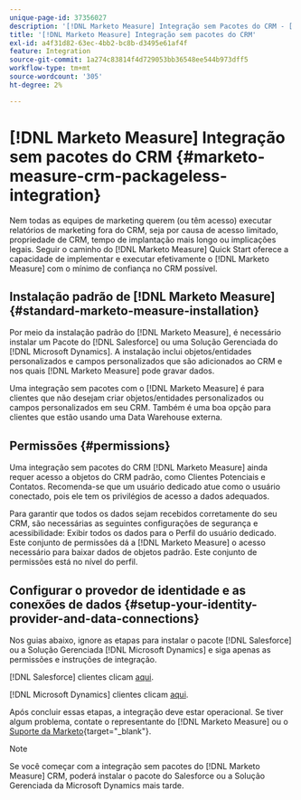 ```yaml
---
unique-page-id: 37356027
description: '[!DNL Marketo Measure] Integração sem Pacotes do CRM - [!DNL Marketo Measure]'
title: '[!DNL Marketo Measure] Integração sem pacotes do CRM'
exl-id: a4f31d82-63ec-4bb2-bc8b-d3495e61af4f
feature: Integration
source-git-commit: 1a274c83814f4d729053bb36548ee544b973dff5
workflow-type: tm+mt
source-wordcount: '305'
ht-degree: 2%

---
```


# [!DNL Marketo Measure] Integração sem pacotes do CRM {#marketo-measure-crm-packageless-integration}

Nem todas as equipes de marketing querem (ou têm acesso) executar relatórios de marketing fora do CRM, seja por causa de acesso limitado, propriedade de CRM, tempo de implantação mais longo ou implicações legais. Seguir o caminho do [!DNL Marketo Measure] Quick Start oferece a capacidade de implementar e executar efetivamente o [!DNL Marketo Measure] com o mínimo de confiança no CRM possível.

## Instalação padrão de [!DNL Marketo Measure] {#standard-marketo-measure-installation}

Por meio da instalação padrão do [!DNL Marketo Measure], é necessário instalar um Pacote do [!DNL Salesforce] ou uma Solução Gerenciada do [!DNL Microsoft Dynamics]. A instalação inclui objetos/entidades personalizados e campos personalizados que são adicionados ao CRM e nos quais [!DNL Marketo Measure] pode gravar dados.

Uma integração sem pacotes com o [!DNL Marketo Measure] é para clientes que não desejam criar objetos/entidades personalizados ou campos personalizados em seu CRM. Também é uma boa opção para clientes que estão usando uma Data Warehouse externa.

## Permissões {#permissions}

Uma integração sem pacotes do CRM [!DNL Marketo Measure] ainda requer acesso a objetos do CRM padrão, como Clientes Potenciais e Contatos. Recomenda-se que um usuário dedicado atue como o usuário conectado, pois ele tem os privilégios de acesso a dados adequados.

Para garantir que todos os dados sejam recebidos corretamente do seu CRM, são necessárias as seguintes configurações de segurança e acessibilidade: Exibir todos os dados para o Perfil do usuário dedicado. Este conjunto de permissões dá a [!DNL Marketo Measure] o acesso necessário para baixar dados de objetos padrão. Este conjunto de permissões está no nível do perfil.

## Configurar o provedor de identidade e as conexões de dados {#setup-your-identity-provider-and-data-connections}

Nos guias abaixo, ignore as etapas para instalar o pacote [!DNL Salesforce] ou a Solução Gerenciada [!DNL Microsoft Dynamics] e siga apenas as permissões e instruções de integração.

[!DNL Salesforce] clientes clicam [aqui](/help/configuration-and-setup/marketo-measure-and-salesforce/marketo-measure-salesforce-package-installation-and-set-up.md).

[!DNL Microsoft Dynamics] clientes clicam [aqui](/help/marketo-measure-and-dynamics/getting-started-with-marketo-measure-and-dynamics/microsoft-dynamics-crm-installation-guide.md).

Após concluir essas etapas, a integração deve estar operacional. Se tiver algum problema, contate o representante do [!DNL Marketo Measure] ou o [Suporte da Marketo](https://nation.marketo.com/t5/support/ct-p/Support){target="_blank"}.

>[!NOTE]
>
>Se você começar com a integração sem pacotes do [!DNL Marketo Measure] CRM, poderá instalar o pacote do Salesforce ou a Solução Gerenciada da Microsoft Dynamics mais tarde.
